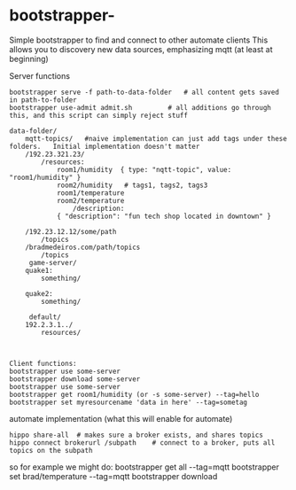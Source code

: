 # bootstrapper-
Simple bootstrapper to find and connect to other automate clients 
This allows you to discovery new data sources, emphasizing mqtt (at least at beginning)

Server functions
~~~~
bootstrapper serve -f path-to-data-folder	# all content gets saved in path-to-folder 
bootstrapper use-admit admit.sh 		# all additions go through this, and this script can simply reject stuff

data-folder/
    mqtt-topics/   #naive implementation can just add tags under these folders.   Initial implementation doesn't matter
	/192.23.321.23/
		/resources:
			room1/humidity  { type: "nqtt-topic", value: "room1/humidity" }
			room2/humidity   # tags1, tags2, tags3
			room1/temperature
			room2/temperature
                /description:
			{ "description": "fun tech shop located in downtown" }		
		
	/192.23.12.12/some/path
		/topics	
	/bradmedeiros.com/path/topics
		/topics
     game-server/
	quake1:
		something/	
		
	quake2:
		something/

     default/
	192.2.3.1../
		resources/
				


Client functions:
bootstrapper use some-server 
bootstrapper download some-server
bootstrapper use some-server
bootstrapper get room1/humidity (or -s some-server) --tag=hello
bootstrapper set myresourcename 'data in here' --tag=sometag 

~~~~


automate implementation (what this will enable for automate)
~~~~
hippo share-all  # makes sure a broker exists, and shares topics
hippo connect brokerurl /subpath 	# connect to a broker, puts all topics on the subpath 
~~~~


so for example we might do:
bootstrapper get all --tag=mqtt 
bootstrapper set brad/temperature --tag=mqtt 
bootstrapper download 

